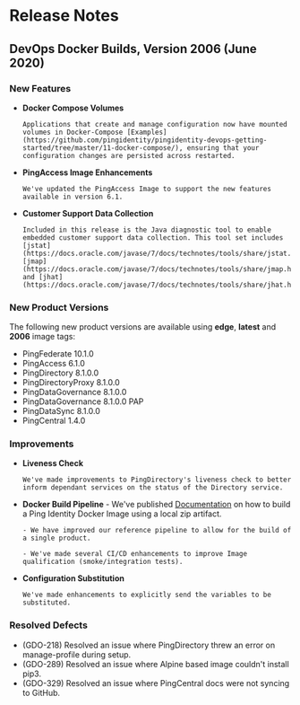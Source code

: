 # Release Notes

## DevOps Docker Builds, Version 2006 (June 2020)

### New Features

- **Docker Compose Volumes**

      Applications that create and manage configuration now have mounted volumes in Docker-Compose [Examples](https://github.com/pingidentity/pingidentity-devops-getting-started/tree/master/11-docker-compose/), ensuring that your configuration changes are persisted across restarted.

- **PingAccess Image Enhancements**

      We've updated the PingAccess Image to support the new features available in version 6.1.

- **Customer Support Data Collection**

      Included in this release is the Java diagnostic tool to enable embedded customer support data collection. This tool set includes [jstat](https://docs.oracle.com/javase/7/docs/technotes/tools/share/jstat.html), [jmap](https://docs.oracle.com/javase/7/docs/technotes/tools/share/jmap.html) and [jhat](https://docs.oracle.com/javase/7/docs/technotes/tools/share/jhat.html).

### New Product Versions

  The following new product versions are available using **edge**, **latest** and **2006** image tags:

- PingFederate 10.1.0
- PingAccess 6.1.0
- PingDirectory 8.1.0.0
- PingDirectoryProxy 8.1.0.0
- PingDataGovernance 8.1.0.0
- PingDataGovernance 8.1.0.0 PAP
- PingDataSync 8.1.0.0
- PingCentral 1.4.0

### Improvements

- **Liveness Check**

      We've made improvements to PingDirectory's liveness check to better inform dependant services on the status of the Directory service.

- **Docker Build Pipeline**
      - We've published [Documentation](../reference/buildLocal.md) on how to build a Ping Identity Docker Image using a local zip artifact.

      - We have improved our reference pipeline to allow for the build of a single product.

      - We've made several CI/CD enhancements to improve Image qualification (smoke/integration tests).

- **Configuration Substitution**

      We've made enhancements to explicitly send the variables to be substituted.

### Resolved Defects

- (GDO-218) Resolved an issue where PingDirectory threw an error on manage-profile during setup.
- (GDO-289) Resolved an issue where Alpine based image couldn't install pip3.
- (GDO-329) Resolved an issue where PingCentral docs were not syncing to GitHub.
